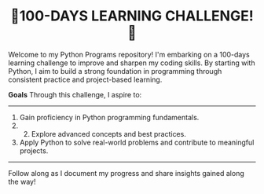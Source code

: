 <h1 align="center">
  🎯100-DAYS LEARNING CHALLENGE!🚀
</h1>
Welcome to my Python Programs repository! I'm embarking on a 100-days learning challenge to improve and sharpen my coding skills. 
By starting with Python, I aim to build a strong foundation in programming through consistent practice and project-based learning.

**Goals** 
Through this challenge, I aspire to:
***
1. Gain proficiency in Python programming fundamentals.
2. 2. Explore advanced concepts and best practices.
3. Apply Python to solve real-world problems and contribute to meaningful projects.
***

Follow along as I document my progress and share insights gained along the way!
